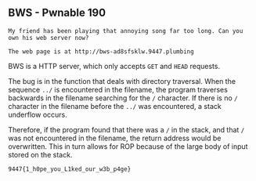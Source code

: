 ## BWS - Pwnable 190

```
My friend has been playing that annoying song far too long. Can you own his web server now?

The web page is at http://bws-ad8sfsklw.9447.plumbing
```

BWS is a HTTP server, which only accepts `GET` and `HEAD` requests.

The bug is in the function that deals with directory traversal.
When the sequence `../` is encountered in the filename, the program
traverses backwards in the filename searching for the `/` character.
If there is no `/` character in the filename before the `../` was
encountered, a stack underflow occurs.

Therefore, if the program found that there was a `/` in the stack,
and that `/` was not encountered in the filename, the return address
would be overwritten. This in turn allows for ROP because of the large
body of input stored on the stack.

`9447{1_h0pe_you_L1ked_our_w3b_p4ge}`
